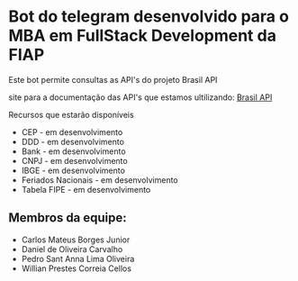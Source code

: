 # Bot do telegram desenvolvido para o MBA em FullStack Development da FIAP

Este bot permite consultas as API's do projeto Brasil API

site para a documentação das API's que estamos ultilizando:
[Brasil API](https://brasilapi.com.br/docs) 

Recursos que estarão disponíveis

 - CEP - em desenvolvimento
 - DDD - em desenvolvimento
 - Bank - em desenvolvimento
 - CNPJ - em desenvolvimento
 - IBGE - em desenvolvimento
 - Feriados Nacionais - em desenvolvimento
 - Tabela FIPE - em desenvolvimento


## Membros da equipe:

 - Carlos Mateus Borges Junior
 - Daniel de Oliveira Carvalho
 - Pedro Sant Anna Lima Oliveira   
 - Willian Prestes Correia Cellos


